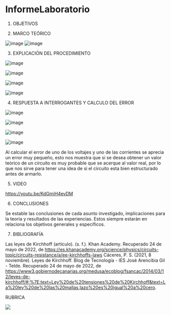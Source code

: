 # InformeLaboratorio


1. OBJETIVOS



2. MARCO TEÓRICO 

![image](https://user-images.githubusercontent.com/105679480/171072520-ef2ed1a8-2ed7-4f19-a229-5546cd3c5952.png)
![image](https://user-images.githubusercontent.com/105679480/171072605-34a3a902-a765-4135-b9e9-f79cde9c16bc.png)

3. EXPLICACIÓN DEL PROCEDIMIENTO

![image](https://user-images.githubusercontent.com/105570939/171085735-eb97f498-a640-49e5-99d5-741bb3437842.png)

![image](https://user-images.githubusercontent.com/105570939/171085831-bcdcd43d-190d-42ee-b44f-6d54dfe148b3.png)

![image](https://user-images.githubusercontent.com/105570939/170896735-0020b67c-1ec5-496a-9324-64e556200d0a.png)

![image](https://user-images.githubusercontent.com/105570939/171085875-f656b47f-0b62-4747-8e4f-4dbe38b67a3f.png)

4. RESPUESTA A INTERROGANTES Y CALCULO DEL ERROR

![image](https://user-images.githubusercontent.com/105570939/170895299-28e2c8d3-2378-4a46-8811-54732fefcb69.png)

![image](https://user-images.githubusercontent.com/105570939/170895312-4346ac5d-b788-4818-9174-8f6c6c91f4ed.png)

![image](https://user-images.githubusercontent.com/105570939/170895344-ea1e010b-055c-41e3-aa5d-f8b331b8f168.png)

![image](https://user-images.githubusercontent.com/105570939/171110942-25ffed6b-a364-4021-915a-719c8ce5df49.png)

Al calcular el error de uno de los voltajes y uno de las corrientes se aprecia un error muy pequeño, esto nos muestra que si se desea obtener un valor teòrico de un circuito es muy probable que se acerque al valor real, por lo que nos sirve para tener una idea de si el circuito esta bien estructurado antes de armarlo.

5. VIDEO

https://youtu.be/KdGmiH4evDM

6. CONCLUSIONES

Se estable las conclusiones de cada asunto investigado, implicaciones para la teoría y resultados de las experiencias. Estos siempre estarán en relaciona los objetivos generales y específicos.


7. BIBLIOGRAFÍA

Las leyes de Kirchhoff (artículo). (s. f.). Khan Academy. Recuperado 24 de mayo de 2022, de https://es.khanacademy.org/science/physics/circuits-topic/circuits-resistance/a/ee-kirchhoffs-laws
Cáceres, P. S. (2021, 8 noviembre). Leyes de Kirchhoff. Blog de Tecnología - IES José Arencibia Gil - Telde. Recuperado 24 de mayo de 2022, de https://www3.gobiernodecanarias.org/medusa/ecoblog/fsancac/2014/03/12/leyes-de-kirchhoff/#:%7E:text=Ley%20de%20tensiones%20de%20Kirchhoff&text=La%20ley%20de%20las%20mallas,lazo%20es%20igual%20a%20cero.


RUBRICA

![](https://github.com/doalulema/InformeLaboratorio/blob/main/Laboratorio.png)
